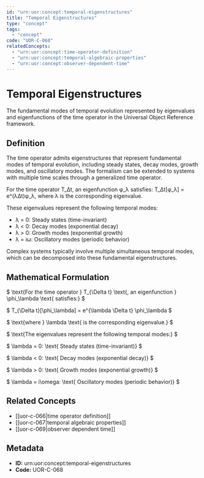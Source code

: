 ```yaml
---
id: "urn:uor:concept:temporal-eigenstructures"
title: "Temporal Eigenstructures"
type: "concept"
tags:
  - "concept"
code: "UOR-C-068"
relatedConcepts:
  - "urn:uor:concept:time-operator-definition"
  - "urn:uor:concept:temporal-algebraic-properties"
  - "urn:uor:concept:observer-dependent-time"
---
```


# Temporal Eigenstructures

The fundamental modes of temporal evolution represented by eigenvalues and eigenfunctions of the time operator in the Universal Object Reference framework.

## Definition

The time operator admits eigenstructures that represent fundamental modes of temporal evolution, including steady states, decay modes, growth modes, and oscillatory modes. The formalism can be extended to systems with multiple time scales through a generalized time operator.

For the time operator T_Δt, an eigenfunction φ_λ satisfies: T_Δt[φ_λ] = e^(λΔt)φ_λ, where λ is the corresponding eigenvalue.

These eigenvalues represent the following temporal modes:
- λ = 0: Steady states (time-invariant)
- λ < 0: Decay modes (exponential decay)
- λ > 0: Growth modes (exponential growth)
- λ = iω: Oscillatory modes (periodic behavior)

Complex systems typically involve multiple simultaneous temporal modes, which can be decomposed into these fundamental eigenstructures.

## Mathematical Formulation

$
\text{For the time operator } T_{\Delta t} \text{, an eigenfunction } \phi_\lambda \text{ satisfies:}
$

$
T_{\Delta t}[\phi_\lambda] = e^{\lambda \Delta t} \phi_\lambda
$

$
\text{where } \lambda \text{ is the corresponding eigenvalue.}
$

$
\text{The eigenvalues represent the following temporal modes:}
$

$
\lambda = 0: \text{ Steady states (time-invariant)}
$

$
\lambda < 0: \text{ Decay modes (exponential decay)}
$

$
\lambda > 0: \text{ Growth modes (exponential growth)}
$

$
\lambda = i\omega: \text{ Oscillatory modes (periodic behavior)}
$

## Related Concepts

- [[uor-c-066|time operator definition]]
- [[uor-c-067|temporal algebraic properties]]
- [[uor-c-069|observer dependent time]]

## Metadata

- **ID:** urn:uor:concept:temporal-eigenstructures
- **Code:** UOR-C-068

